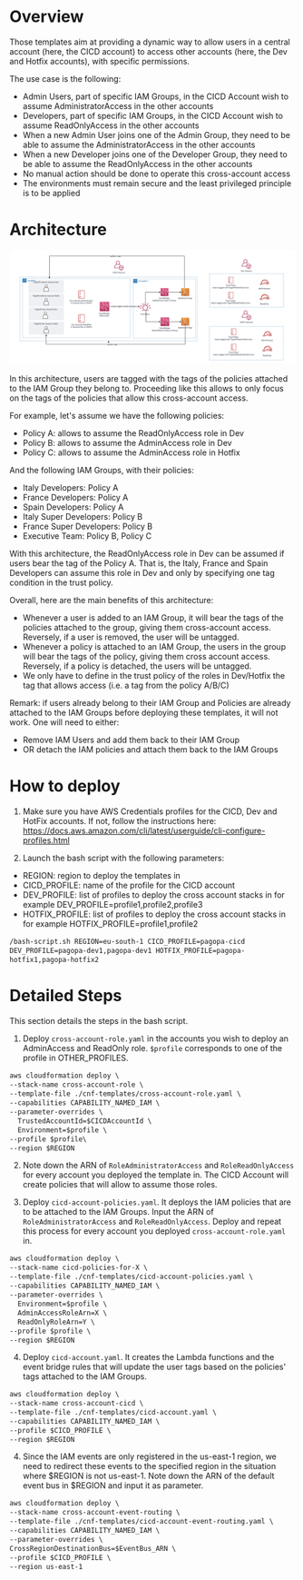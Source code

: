 # Overview
Those templates aim at providing a dynamic way to allow users in a central account (here, the CICD account) to access other accounts (here, the Dev and Hotfix accounts), with specific permissions. 

The use case is the following: 
- Admin Users, part of specific IAM Groups, in the CICD Account wish to assume AdministratorAccess in the other accounts
- Developers, part of specific IAM Groups, in the CICD Account wish to assume ReadOnlyAccess in the other accounts
- When a new Admin User joins one of the Admin Group, they need to be able to assume the AdministratorAccess in the other accounts
- When a new Developer joins one of the Developer Group, they need to be able to assume the ReadOnlyAccess in the other accounts
- No manual action should be done to operate this cross-account access
- The environments must remain secure and the least privileged principle is to be applied

# Architecture

![image info](./architecture.png)

In this architecture, users are tagged with the tags of the policies attached to the IAM Group they belong to. Proceeding like this allows to only focus on the tags of the policies that allow this cross-account access. 

For example, let's assume we have the following policies:
- Policy A: allows to assume the ReadOnlyAccess role in Dev
- Policy B: allows to assume the AdminAccess role in Dev
- Policy C: allows to assume the AdminAccess role in Hotfix

And the following IAM Groups, with their policies:
- Italy Developers: Policy A
- France Developers: Policy A
- Spain Developers: Policy A
- Italy Super Developers: Policy B
- France Super Developers: Policy B
- Executive Team: Policy B, Policy C

With this architecture, the ReadOnlyAccess role in Dev can be assumed if users bear the tag of the Policy A. That is, the Italy, France and Spain Developers can assume this role in Dev and only by specifying one tag condition in the trust policy.

Overall, here are the main benefits of this architecture:
- Whenever a user is added to an IAM Group, it will bear the tags of the policies attached to the group, giving them cross-account access. Reversely, if a user is removed, the user will be untagged. 
- Whenever a policy is attached to an IAM Group, the users in the group will bear the tags of the policy, giving them cross account access. Reversely, if a policy is detached, the users will be untagged. 
- We only have to define in the trust policy of the roles in Dev/Hotfix the tag that allows access (i.e. a tag from the policy A/B/C)

Remark: if users already belong to their IAM Group and Policies are already attached to the IAM Groups before deploying these templates, it will not work. One will need to either:
- Remove IAM Users and add them back to their IAM Group 
- OR detach the IAM policies and attach them back to the IAM Groups


# How to deploy

1. Make sure you have AWS Credentials profiles for the CICD, Dev and HotFix accounts. If not, follow the instructions here: https://docs.aws.amazon.com/cli/latest/userguide/cli-configure-profiles.html

2. Launch the bash script with the following parameters:
- REGION: region to deploy the templates in
- CICD_PROFILE: name of the profile for the CICD account
- DEV_PROFILE: list of profiles to deploy the cross account stacks in for example DEV_PROFILE=profile1,profile2,profile3
- HOTFIX_PROFILE: list of profiles to deploy the cross account stacks in for example HOTFIX_PROFILE=profile1,profile2

```
/bash-script.sh REGION=eu-south-1 CICD_PROFILE=pagopa-cicd DEV_PROFILE=pagopa-dev1,pagopa-dev1 HOTFIX_PROFILE=pagopa-hotfix1,pagopa-hotfix2
```


# Detailed Steps

This section details the steps in the bash script. 

1. Deploy `cross-account-role.yaml` in the accounts you wish to deploy an AdminAccess and ReadOnly role. `$profile` corresponds to one of the profile in OTHER_PROFILES. 

```
aws cloudformation deploy \
--stack-name cross-account-role \
--template-file ./cnf-templates/cross-account-role.yaml \
--capabilities CAPABILITY_NAMED_IAM \
--parameter-overrides \
  TrustedAccountId=$CICDAccountId \
  Environment=$profile \
--profile $profile\
--region $REGION
```

2. Note down the ARN of `RoleAdministratorAccess` and `RoleReadOnlyAccess` for every account you deployed the template in. The CICD Account will create policies that will allow to assume those roles. 

3. Deploy `cicd-account-policies.yaml`. It deploys the IAM policies that are to be attached to the IAM Groups. Input the ARN of `RoleAdministratorAccess` and `RoleReadOnlyAccess`. Deploy and repeat this process for every account you deployed `cross-account-role.yaml` in.

```
aws cloudformation deploy \
--stack-name cicd-policies-for-X \
--template-file ./cnf-templates/cicd-account-policies.yaml \
--capabilities CAPABILITY_NAMED_IAM \
--parameter-overrides \
  Environment=$profile \
  AdminAccessRoleArn=X \
  ReadOnlyRoleArn=Y \
--profile $profile \
--region $REGION
```

4. Deploy `cicd-account.yaml`. It creates the Lambda functions and the event bridge rules that will update the user tags based on the policies' tags attached to the IAM Groups. 

```
aws cloudformation deploy \
--stack-name cross-account-cicd \
--template-file ./cnf-templates/cicd-account.yaml \
--capabilities CAPABILITY_NAMED_IAM \
--profile $CICD_PROFILE \
--region $REGION
```

4. Since the IAM events are only registered in the us-east-1 region, we need to redirect these events to the specified region in the situation where $REGION is not us-east-1. Note down the ARN of the default event bus in $REGION and input it as parameter. 

```
aws cloudformation deploy \
--stack-name cross-account-event-routing \
--template-file ./cnf-templates/cicd-account-event-routing.yaml \
--capabilities CAPABILITY_NAMED_IAM \
--parameter-overrides \
CrossRegionDestinationBus=$EventBus_ARN \
--profile $CICD_PROFILE \
--region us-east-1
```